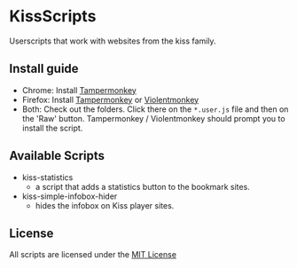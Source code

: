# KissScripts

Userscripts that work with websites from the kiss family.

## Install guide

- Chrome: Install [Tampermonkey](https://chrome.google.com/webstore/detail/tampermonkey/dhdgffkkebhmkfjojejmpbldmpobfkfo?hl=de)
- Firefox: Install [Tampermonkey](https://addons.mozilla.org/en-US/firefox/addon/tampermonkey/) or [Violentmonkey](https://addons.mozilla.org/en-US/firefox/addon/violentmonkey/)
- Both: Check out the folders. Click there on the ```*.user.js``` file and then on the 'Raw' button. Tampermonkey / Violentmonkey should prompt you to install the script.

## Available Scripts

- kiss-statistics
  - a script that adds a statistics button to the bookmark sites.
- kiss-simple-infobox-hider
  - hides the infobox on Kiss player sites.

## License

All scripts are licensed under the [MIT License](./LICENSE)
